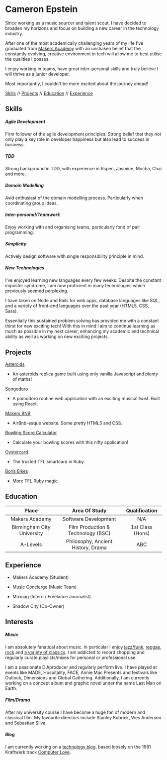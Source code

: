 # Cameron Epstein

Since working as a music sourcer and talent scout, I have decided to broaden my horizons and focus on building a new career in the technology industry.

After one of the most academically challenging years of my life I've graduated from [Makers Academy](http://www.makersacademy.com/) with an unshaken belief that the constantly evolving, creative environment in tech will allow me to best utilise the qualities I posses.

I enjoy working in teams, have great inter-personal skills and truly believe I will thrive as a junior developer.

Most importantly, I couldn't be more excited about the journey ahead!


[Skills](#skills) // [Projects](#projects) // [Education](#education) // [Experience](#experience)

## Skills

##### Agile Development

Firm follower of the agile development principles. Strong belief that they not only play a key role in developer happiness but also lead to success in business.

##### TDD

Strong background in TDD, with experience in Rspec, Jasmine, Mocha, Chai and more.

##### Domain Modelling

Avid enthusiast of the domain modelling process. Particularly when coordinating group ideas.

##### Inter-personal/Teamwork

Enjoy working with and organising teams, particularly fond of pair programming.

##### Simplicity

Actively design software with single responsibility principle in mind.

##### New Technologies

I've enjoyed learning new languages every few weeks. Despite the constant imposter syndrome, I am now proficient in many technologies which previously seemed perplexing.

  I have taken on Node and Rails for web apps, database languages like SQL, and a variety of front-end languages over the past year (HTML5, CSS, Sass).

  Essentially this sustained problem solving has provided me with a constant thirst for new exciting tech!  With this in mind I aim to continue learning as much as possible in my next career, enhancing my academic and technical ability as well as working on new exciting projects.

## Projects

 [Asteroids](https://github.com/mbutlerw/arcade_games)

* An asteroids replica game built using only vanilla Javascript and plenty of maths!

[Songodoro](https://github.com/Andy-Bell/songodoro)

* A pomodoro routine web application with an exciting musical twist. Built using React.

[Makers BNB](https://github.com/vannio/makers-bnb)

* AirBnb-esque website. Some pretty HTML5 and CSS.

[Bowling Score Calculator](https://github.com/cameronepstein/bowling-challenge)

* Calculate your bowling scores with this nifty application!

[Oystercard](https://github.com/cameronepstein/oystercard)

* The trusted TFL smartcard in Ruby.

[Boris Bikes](https://github.com/cameronepstein/boris-bike)

* More TFL Ruby magic.


## Education



| Place      | Area Of Study           | Qualification  |
| :-------------: |:---------------------:| :-----:|
| Makers Academy    | Software Development | N/A |
| Birmingham City University    | Film Production & Technology (BSC)     |   1st Class (Hons) |
| A-Levels | Philosophy, Ancient History, Drama     |    ABC |



## Experience

- Makers Academy (Student)

- Music Concierge (Music Team)

- Mixmag (Intern / Freelance Journalist)

- Shadow City (Co-Owner)

## Interests

##### Music

I am absolutely fanatical about music. In particular I enjoy [jazz/funk](https://www.youtube.com/watch?v=Y_5a6OkyBaY), [reggae](https://www.youtube.com/watch?v=LTK99CNnORQ), [rock](https://www.youtube.com/watch?v=rXwMrBb2x1Q) and [a variety of classics](https://www.youtube.com/watch?v=pJV2pWFyfn4). I am addicted to record shopping and regularly curate playlists/mixes for personal or professional use.  

I am a passionate DJ/producer and regularly perform live. I have played at events like MADE, Hospitality, FACE, Annie Mac Presents and festivals like Outlook, Dimensions and Global Gathering. Additionally, I am currently working on a concept album and graphic novel under the name Last Man on Earth.

##### Film/Drama

After my university course I have become a huge fan of modern and classical film.
My favourite directors include Stanley Kubrick, Wes Anderson and Sebastian Silva.

##### Blog

I am currently working on a [ technology blog](https://computer-love.com/), based loosely on the 1981 Kraftwerk track [Computer Love](https://www.youtube.com/watch?v=ZtWTUt2RZh0).
